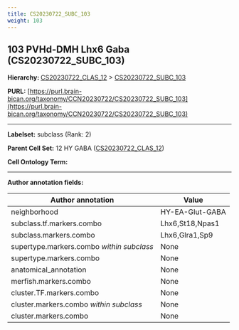 ```yaml
---
title: CS20230722_SUBC_103
weight: 103
---
```

## 103 PVHd-DMH Lhx6 Gaba (CS20230722_SUBC_103)
<b>Hierarchy: </b>
[CS20230722_CLAS_12](../CS20230722_CLAS_12) >
[CS20230722_SUBC_103](../CS20230722_SUBC_103)

**PURL:** [https://purl.brain-bican.org/taxonomy/CCN20230722/CS20230722_SUBC_103](https://purl.brain-bican.org/taxonomy/CCN20230722/CS20230722_SUBC_103)

---


**Labelset:** subclass (Rank: 2)

**Parent Cell Set:** 12 HY GABA ([CS20230722_CLAS_12](../CS20230722_CLAS_12))



**Cell Ontology Term:** 

[MARKER GENES.]: #


---

[TRANSFERRED ANNOTATIONS.]: #


[AUTHOR ANNOTATION FIELDS.]: #


**Author annotation fields:**

| Author annotation | Value |
|-------------------|-------|
|neighborhood|HY-EA-Glut-GABA|
|subclass.tf.markers.combo|Lhx6,St18,Npas1|
|subclass.markers.combo|Lhx6,Glra1,Sp9|
|supertype.markers.combo _within subclass_|None|
|supertype.markers.combo|None|
|anatomical_annotation|None|
|merfish.markers.combo|None|
|cluster.TF.markers.combo|None|
|cluster.markers.combo _within subclass_|None|
|cluster.markers.combo|None|
